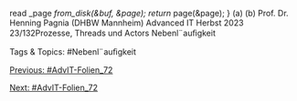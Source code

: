 read _page _from_disk(&buf, &page);
return_ page(&page);
}
(a) (b)
Prof. Dr. Henning Pagnia (DHBW Mannheim) Advanced IT Herbst 2023 23/132Prozesse, Threads und Actors Nebenl¨auﬁgkeit

   Tags & Topics:
   #Nebenl¨auﬁgkeit

[Previous: #AdvIT-Folien_72](AdvIT-Folien_72.md)

[Next: #AdvIT-Folien_72](AdvIT-Folien_72.md)
